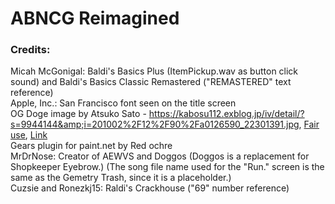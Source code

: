 # ABNCG Reimagined

### Credits:
Micah McGonigal: Baldi's Basics Plus (ItemPickup.wav as button click sound) and Baldi's Basics Classic Remastered ("REMASTERED" text reference) <br/>
Apple, Inc.: San Francisco font seen on the title screen <br/>
OG Doge image by Atsuko Sato - <a rel="nofollow" class="external free" href="https://kabosu112.exblog.jp/iv/detail/?s=9944144&amp;i=201002%2F12%2F90%2Fa0126590_22301391.jpg">https://kabosu112.exblog.jp/iv/detail/?s=9944144&amp;i=201002%2F12%2F90%2Fa0126590_22301391.jpg</a>, <a href="//en.wikipedia.org/wiki/File:Original_Doge_meme.jpg" title="Fair use of copyrighted material in the context of Doge (meme)">Fair use</a>, <a href="https://en.wikipedia.org/w/index.php?curid=41704519">Link</a> <br/>
Gears plugin for paint.net by Red ochre <br/>
MrDrNose: Creator of AEWVS and Doggos (Doggos is a replacement for Shopkeeper Eyebrow.) (The song file name used for the "Run." screen is the same as the Gemetry Trash, since it is a placeholder.) <br/>
Cuzsie and Ronezkj15: Raldi's Crackhouse ("69" number reference)